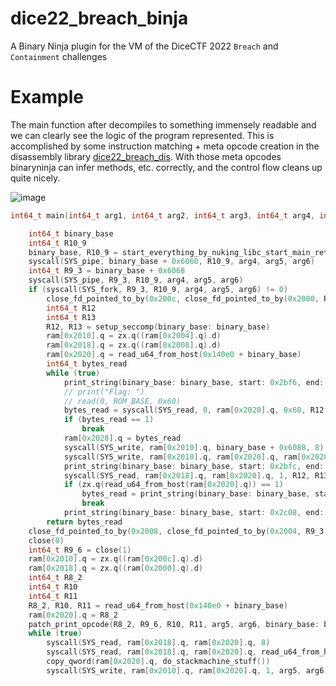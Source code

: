 # dice22_breach_binja
A Binary Ninja plugin for the VM of the DiceCTF 2022 `Breach` and `Containment` challenges


# Example

The main function after decompiles to something immensely readable and we can clearly see the logic of the program represented. This is accomplished by some instruction matching + meta opcode creation in the disassembly library [dice22_breach_dis](https://github.com/Lukas-Dresel/dice22_breach_dis/). With those meta opcodes binaryninja can infer methods, etc. correctly, and the control flow cleans up quite nicely.

![image](https://user-images.githubusercontent.com/13377119/153095141-c2d4e94c-95f6-406b-8427-b53b9989ac3a.png)


```C
int64_t main(int64_t arg1, int64_t arg2, int64_t arg3, int64_t arg4, int64_t arg5, int64_t arg6)

    int64_t binary_base
    int64_t R10_9
    binary_base, R10_9 = start_everything_by_nuking_libc_start_main_ret()
    syscall(SYS_pipe, binary_base + 0x6060, R10_9, arg4, arg5, arg6)
    int64_t R9_3 = binary_base + 0x6068
    syscall(SYS_pipe, R9_3, R10_9, arg4, arg5, arg6)
    if (syscall(SYS_fork, R9_3, R10_9, arg4, arg5, arg6) != 0)
        close_fd_pointed_to_by(0x200c, close_fd_pointed_to_by(0x2000, R9_3, R10_9, arg4, arg5, arg6), R10_9, arg4, arg5, arg6)
        int64_t R12
        int64_t R13
        R12, R13 = setup_seccomp(binary_base: binary_base)
        ram[0x2010].q = zx.q((ram[0x2004].q).d)
        ram[0x2018].q = zx.q((ram[0x2008].q).d)
        ram[0x2020].q = read_u64_from_host(0x140e0 + binary_base)
        int64_t bytes_read
        while (true)
            print_string(binary_base: binary_base, start: 0x2bf6, end: 0x2bfc)
            // print("Flag: ")
            // read(0, ROM_BASE, 0x60)
            bytes_read = syscall(SYS_read, 0, ram[0x2020].q, 0x60, R12, R13)
            if (bytes_read == 1)
                break
            ram[0x2028].q = bytes_read
            syscall(SYS_write, ram[0x2010].q, binary_base + 0x6088, 8)
            syscall(SYS_write, ram[0x2010].q, ram[0x2020].q, ram[0x2028].q)
            print_string(binary_base: binary_base, start: 0x2bfc, end: 0x2c08)  // print("Checking!")
            syscall(SYS_read, ram[0x2018].q, ram[0x2020].q, 1, R12, R13)
            if (zx.q(read_u64_from_host(ram[0x2020].q)) == 1)
                bytes_read = print_string(binary_base: binary_base, start: 0x2c0f, end: 0x2c18)  // print("Correct.")
                break
            print_string(binary_base: binary_base, start: 0x2c08, end: 0x2c0f)  // print("Wrong!")
        return bytes_read
    close_fd_pointed_to_by(0x2008, close_fd_pointed_to_by(0x2004, R9_3, R10_9, arg4, arg5, arg6), R10_9, arg4, arg5, arg6)
    close(0)
    int64_t R9_6 = close(1)
    ram[0x2010].q = zx.q((ram[0x200c].q).d)
    ram[0x2018].q = zx.q((ram[0x2000].q).d)
    int64_t R8_2
    int64_t R10
    int64_t R11
    R8_2, R10, R11 = read_u64_from_host(0x140e0 + binary_base)
    ram[0x2020].q = R8_2
    patch_print_opcode(R8_2, R9_6, R10, R11, arg5, arg6, binary_base: binary_base)
    while (true)
        syscall(SYS_read, ram[0x2018].q, ram[0x2020].q, 8)
        syscall(SYS_read, ram[0x2018].q, ram[0x2020].q, read_u64_from_host(ram[0x2020].q))
        copy_qword(ram[0x2020].q, do_stackmachine_stuff())
        syscall(SYS_write, ram[0x2010].q, ram[0x2020].q, 1, arg5, arg6)

```
